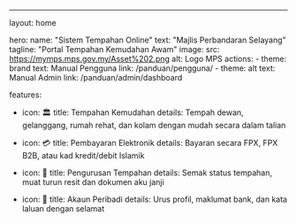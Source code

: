 ---
layout: home

hero:
  name: "Sistem Tempahan Online"
  text: "Majlis Perbandaran Selayang"
  tagline: "Portal Tempahan Kemudahan Awam"
  image:
    src: https://mymps.mps.gov.my/Asset%202.png
    alt: Logo MPS
  actions:
    - theme: brand
      text: Manual Pengguna
      link: /panduan/pengguna/
    - theme: alt
      text: Manual Admin
      link: /panduan/admin/dashboard

features:
  - icon: 🏛️
    title: Tempahan Kemudahan
    details: Tempah dewan, gelanggang, rumah rehat, dan kolam dengan mudah secara dalam talian
    
  - icon: 💳
    title: Pembayaran Elektronik
    details: Bayaran secara FPX, FPX B2B, atau kad kredit/debit Islamik
    
  - icon: 📱
    title: Pengurusan Tempahan
    details: Semak status tempahan, muat turun resit dan dokumen aku janji
    
  - icon: 🔐
    title: Akaun Peribadi
    details: Urus profil, maklumat bank, dan kata laluan dengan selamat